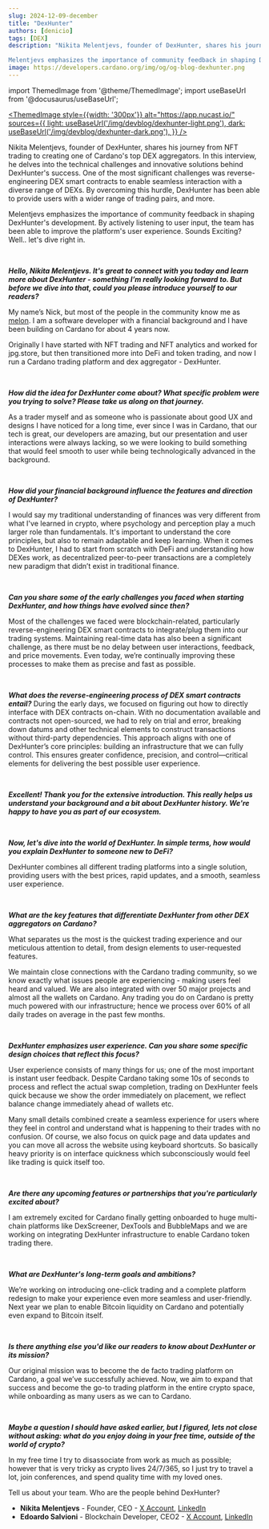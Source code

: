 ```yaml
---
slug: 2024-12-09-december
title: "DexHunter"
authors: [denicio]
tags: [DEX]
description: "Nikita Melentjevs, founder of DexHunter, shares his journey from NFT trading to creating one of Cardano's top DEX aggregators. In this interview, he delves into the technical challenges and innovative solutions behind DexHunter's success. One of the most significant challenges was reverse-engineering DEX smart contracts to enable seamless interaction with a diverse range of DEXs. By overcoming this hurdle, DexHunter has been able to provide users with a wider range of trading pairs, and more.

Melentjevs emphasizes the importance of community feedback in shaping DexHunter's development. By actively listening to user input, the team has been able to improve the platform's user experience. Sounds Exciting? Well.. let's dive right in."
image: https://developers.cardano.org/img/og/og-blog-dexhunter.png
---
```


import ThemedImage from '@theme/ThemedImage';
import useBaseUrl from '@docusaurus/useBaseUrl';

 [<ThemedImage
style={{width: '300px'}}
alt="https://app.nucast.io/"
sources={{
    light: useBaseUrl('/img/devblog/dexhunter-light.png'),
    dark: useBaseUrl('/img/devblog/dexhunter-dark.png'),
  }}
/>](https://app.nucast.io/)

Nikita Melentjevs, founder of DexHunter, shares his journey from NFT trading to creating one of Cardano's top DEX aggregators. In this interview, he delves into the technical challenges and innovative solutions behind DexHunter's success. One of the most significant challenges was reverse-engineering DEX smart contracts to enable seamless interaction with a diverse range of DEXs. By overcoming this hurdle, DexHunter has been able to provide users with a wider range of trading pairs, and more.

Melentjevs emphasizes the importance of community feedback in shaping DexHunter's development. By actively listening to user input, the team has been able to improve the platform's user experience. Sounds Exciting? Well.. let's dive right in.


<!-- truncate -->
<br />


**_Hello, Nikita Melentjevs. It's great to connect with you today and learn more about DexHunter - something I’m really looking forward to. But before we dive into that, could you please introduce yourself to our readers?_**

My name’s Nick, but most of the people in the community know me as [melon](https://x.com/onewisemelon). I am a software developer with a financial background and I have been building on Cardano for about 4 years now. 

Originally I have started with NFT trading and NFT analytics and worked for jpg.store, but then transitioned more into DeFi and token trading, and now I run a Cardano trading platform and dex aggregator - DexHunter.


<br />

**_How did the idea for DexHunter come about? What specific problem were you trying to solve? Please take us along on that journey._**

As a trader myself and as someone who is passionate about good UX and designs I have noticed for a long time, ever since I was in Cardano, that our tech is great, our developers are amazing, but our presentation and user interactions were always lacking, so we were looking to build something that would feel smooth to user while being technologically advanced in the background.


<br />

**_How did your financial background influence the features and direction of DexHunter?_**

I would say my traditional understanding of finances was very different from what I've learned in crypto, where psychology and perception play a much larger role than fundamentals. It's important to understand the core principles, but also to remain adaptable and keep learning. When it comes to DexHunter, I had to start from scratch with DeFi and understanding how DEXes work, as decentralized peer-to-peer transactions are a completely new paradigm that didn’t exist in traditional finance.


<br />

**_Can you share some of the early challenges you faced when starting DexHunter, and how things have evolved since then?_**

Most of the challenges we faced were blockchain-related, particularly reverse-engineering DEX smart contracts to integrate/plug them into our trading systems. Maintaining real-time data has also been a significant challenge, as there must be no delay between user interactions, feedback, and price movements. Even today, we’re continually improving these processes to make them as precise and fast as possible.


<br />

**_What does the reverse-engineering process of DEX smart contracts entail?_**
During the early days, we focused on figuring out how to directly interface with DEX contracts on-chain. With no documentation available and contracts not open-sourced, we had to rely on trial and error, breaking down datums and other technical elements to construct transactions without third-party dependencies. This approach aligns with one of DexHunter’s core principles: building an infrastructure that we can fully control. This ensures greater confidence, precision, and control—critical elements for delivering the best possible user experience.

<br />

**_Excellent! Thank you for the extensive introduction. This really helps us understand your background and a bit about DexHunter history. We're happy to have you as part of our ecosystem._**


<br />

**_Now, let's dive into the world of DexHunter. In simple terms, how would you explain DexHunter to someone new to DeFi?_**

DexHunter combines all different trading platforms into a single solution, providing users with the best prices, rapid updates, and a smooth, seamless user experience.


<br />

**_What are the key features that differentiate DexHunter from other DEX aggregators on Cardano?_**

What separates us the most is the quickest trading experience and our meticulous attention to detail, from design elements to user-requested features. 

We maintain close connections with the Cardano trading community, so we know exactly what issues people are experiencing - making users feel heard and valued. We are also integrated with over 50 major projects and almost all the wallets on Cardano. Any trading you do on Cardano is pretty much powered with our infrastructure; hence we process over 60% of all daily trades on average in the past few months.


<br />

**_DexHunter emphasizes user experience. Can you share some specific design choices that reflect this focus?_**

User experience consists of many things for us; one of the most important is instant user feedback. Despite Cardano taking some 10s of seconds to process and reflect the actual swap completion, trading on DexHunter feels quick because we show the order immediately on placement, we reflect balance change immediately ahead of wallets etc. 

Many small details combined create a seamless experience for users where they feel in control and understand what is happening to their trades with no confusion. Of course, we also focus on quick page and data updates and you can move all across the website using keyboard shortcuts. So basically heavy priority is on interface quickness which subconsciously would feel like trading is quick itself too.


<br />

**_Are there any upcoming features or partnerships that you're particularly excited about?_**

I am extremely excited for Cardano finally getting onboarded to huge multi-chain platforms like DexScreener, DexTools and BubbleMaps and we are working on integrating DexHunter infrastructure to enable Cardano token trading there.


<br />

**_What are DexHunter's long-term goals and ambitions?_**

We’re working on introducing one-click trading and a complete platform redesign to make your experience even more seamless and user-friendly. Next year we plan to enable Bitcoin liquidity on Cardano and potentially even expand to Bitcoin itself.


<br />

**_Is there anything else you'd like our readers to know about DexHunter or its mission?_**

Our original mission was to become the de facto trading platform on Cardano, a goal we’ve successfully achieved. Now, we aim to expand that success and become the go-to trading platform in the entire crypto space, while onboarding as many users as we can to Cardano.


<br />

**_Maybe a question I should have asked earlier, but I figured, lets not close without asking: what do you enjoy doing in your free time, outside of the world of crypto?_**

In my free time I try to disassociate from work as much as possible; however that is very tricky as crypto lives 24/7/365, so I just try to travel a lot, join conferences, and spend quality time with my loved ones.



Tell us about your team. Who are the people behind DexHunter?
 
- **Nikita Melentjevs** - Founder, CEO - [X Account](https://x.com/onewisemelon), [LinkedIn](https://www.linkedin.com/in/nikita-melentjevs/) <br />
- **Edoardo Salvioni** - Blockchain Developer, CEO2 - [X Account](https://x.com/ZhaataC), [LinkedIn](https://www.linkedin.com/in/edoardo-carlo-salvioni)

